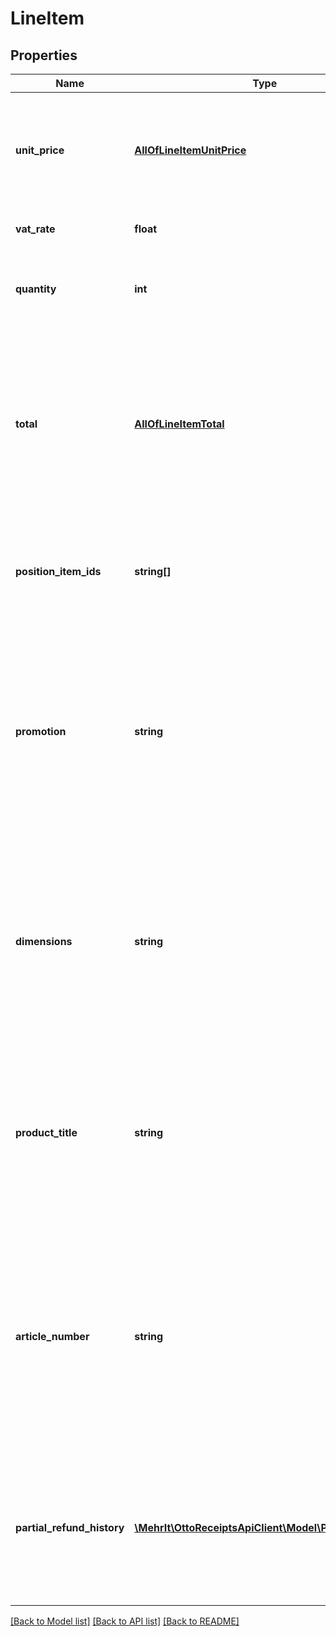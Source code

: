 # LineItem

## Properties
Name | Type | Description | Notes
------------ | ------------- | ------------- | -------------
**unit_price** | [**AllOfLineItemUnitPrice**](AllOfLineItemUnitPrice.md) | Unit gross price for a single position item of this position billed with the purchase receipt.Always displayed positively. | 
**vat_rate** | **float** | The vat rate applicable for this position | 
**quantity** | **int** | Number of position items of this product billed or refunded with this receipt | 
**total** | [**AllOfLineItemTotal**](AllOfLineItemTotal.md) | Total gross price of this position.In case of purchase receipts it&#x27;s calculated out of unit price and quantity.In case of refund or partial refund receipts, it&#x27;s the granted price.Always displayed positively. | 
**position_item_ids** | **string[]** | List of all position item ids of the order billed or reimbursed. In case of refund receipts the list can be empty. | 
**promotion** | **string** | Promotion code, that together with the articleNumber it is shown as \&quot;article number\&quot; on the product detail page at the time of ordering. It&#x27;s part of the unique description of an ordered product on a receipt. | 
**dimensions** | **string** | Characteristics of a product like color, size or extension separated by commas.Shown on the product detail page when choosing the product. It&#x27;s part of the unique description of an ordered product on a receipt. | 
**product_title** | **string** | Short description of the ordered product shown on the product detail page at the time of ordering. It&#x27;s part of the unique description of an ordered product on a receipt. | 
**article_number** | **string** | External identifier of the product, together with the promotion it is shown as \&quot;article number\&quot; on the product detail page at the time of ordering. It&#x27;s part of the unique description of an ordered product on a receipt. | 
**partial_refund_history** | [**\MehrIt\OttoReceiptsApiClient\Model\PartialRefund[]**](PartialRefund.md) | List of all partial refunds that were processed for different position items. In case there were no prior partial reimbursements, then this section will not be available. | [optional] 

[[Back to Model list]](../../README.md#documentation-for-models) [[Back to API list]](../../README.md#documentation-for-api-endpoints) [[Back to README]](../../README.md)

